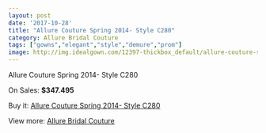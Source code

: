 ```yaml
---
layout: post
date: '2017-10-28'
title: "Allure Couture Spring 2014- Style C280"
category: Allure Bridal Couture
tags: ["gowns","elegant","style","demure","prom"]
image: http://img.idealgown.com/12397-thickbox_default/allure-couture-spring-2014-style-c280.jpg
---
```

Allure Couture Spring 2014- Style C280

On Sales: **$347.495**
<a href="https://www.idealgown.com/en/allure-bridal-couture/5004-allure-couture-spring-2014-style-c280.html"><amp-img layout="responsive" width="600" height="600" src="//img.idealgown.com/12397-thickbox_default/allure-couture-spring-2014-style-c280.jpg" alt="Allure Couture Spring 2014- Style C280 0" /></a>
<a href="https://www.idealgown.com/en/allure-bridal-couture/5004-allure-couture-spring-2014-style-c280.html"><amp-img layout="responsive" width="600" height="600" src="//img.idealgown.com/12396-thickbox_default/allure-couture-spring-2014-style-c280.jpg" alt="Allure Couture Spring 2014- Style C280 1" /></a>
<a href="https://www.idealgown.com/en/allure-bridal-couture/5004-allure-couture-spring-2014-style-c280.html"><amp-img layout="responsive" width="600" height="600" src="//img.idealgown.com/12395-thickbox_default/allure-couture-spring-2014-style-c280.jpg" alt="Allure Couture Spring 2014- Style C280 2" /></a>

Buy it: [Allure Couture Spring 2014- Style C280](https://www.idealgown.com/en/allure-bridal-couture/5004-allure-couture-spring-2014-style-c280.html "Allure Couture Spring 2014- Style C280")

View more: [Allure Bridal Couture](https://www.idealgown.com/en/64-allure-bridal-couture "Allure Bridal Couture")
